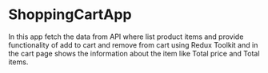 # ShoppingCartApp
In this app fetch the data from API where list product items and provide functionality of add to cart and remove from cart using Redux Toolkit and in the cart page shows the information about the item like Total price and Total items.
